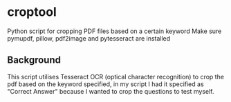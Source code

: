 # croptool
Python script for cropping PDF files based on a certain keyword 
Make sure pymupdf, pillow, pdf2image and pytesseract are installed

## Background
This script utilises Tesseract OCR (optical character recognition) to crop the pdf based on the keyword specified, in my script I had it specified as "Correct Answer" because I wanted to crop the questions to test myself. 
